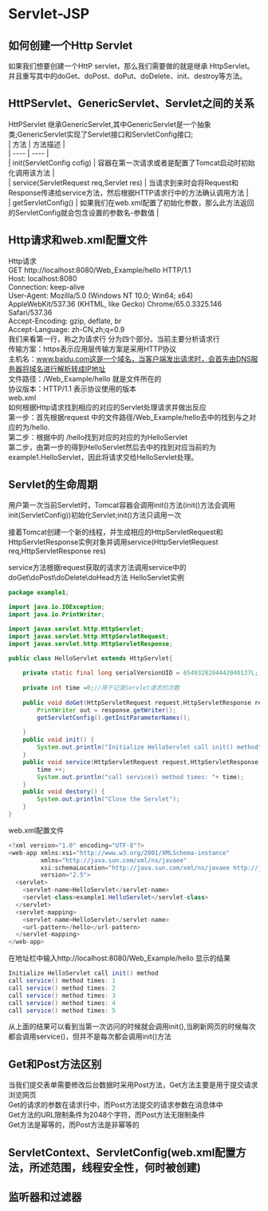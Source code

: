# Servlet-JSP

## 如何创建一个Http Servlet
如果我们想要创建一个HttP servlet，那么我们需要做的就是继承 HttpServlet。并且重写其中的doGet、doPost、doPut、doDelete、init、destroy等方法。
## HttPServlet、GenericServlet、Servlet之间的关系
HttPServlet 继承GenericServlet,其中GenericServlet是一个抽象类;GenericServlet实现了Servlet接口和ServletConfig接口;  
| 方法 | 方法描述 |  
| ---- | ---- |  
| init(ServletConfig cofig) | 容器在第一次请求或者是配置了Tomcat启动时初始化调用该方法 |  
| service(ServletRequest req,Servlet res) | 当请求到来时会将Request和Response传递给service方法，然后根据HTTP请求行中的方法确认调用方法 |  
| getServletConfig() | 如果我们在web.xml配置了初始化参数，那么此方法返回的ServletConfig就会包含设置的参数名-参数值 |  



## Http请求和web.xml配置文件
Http请求  
GET http://localhost:8080/Web_Example/hello HTTP/1.1  
Host: localhost:8080  
Connection: keep-alive  
User-Agent: Mozilla/5.0 (Windows NT 10.0; Win64; x64) AppleWebKit/537.36 (KHTML, like Gecko) Chrome/65.0.3325.146 Safari/537.36  
Accept-Encoding: gzip, deflate, br  
Accept-Language: zh-CN,zh;q=0.9  
我们来看第一行，称之为请求行 分为四个部分。当前主要分析请求行  
传输方案：https表示应用层传输方案是采用HTTP协议  
主机名：www.baidu.com这是一个域名，当客户端发出请求时，会首先由DNS服务器将域名进行解析转成IP地址    
文件路径：/Web_Example/hello 就是文件所在的  
协议版本：HTTP/1.1 表示协议使用的版本  
web.xml  
如何根据Http请求找到相应的对应的Servlet处理请求并做出反应  
第一步：首先根据request 中的文件路径/Web_Example/hello去<servlet-mapping>中的找到与之对应的<url-pattern>为/hello.  
第二步：根据<servlet-mapping>中的<url-pattern> /hello找到对应的对应的<servlet-name>为HelloServlet  
第二步，由第一步的得到<servlet-name>HelloServlet然后去<Servlet>中的找到对应当前<servlet-name>的<servlet-class>为example1.HelloServlet，因此将请求交给HelloServlet处理。  
  
## Servlet的生命周期
用户第一次当前Servlet时，Tomcat容器会调用init()方法(init()方法会调用init(ServletConfig))初始化Servlet;init()方法只调用一次

接着Tomcat创建一个新的线程，并生成相应的HttpServletRequest和HttpServletResponse实例对象并调用service(HttpServletRequest req,HttpServletResponse res)  

service方法根据request获取的请求方法调用service中的doGet\doPost\doDelete\doHead方法
HelloServlet实例
```Java
package example1;

import java.io.IOException;
import java.io.PrintWriter;

import javax.servlet.http.HttpServlet;
import javax.servlet.http.HttpServletRequest;
import javax.servlet.http.HttpServletResponse;

public class HelloServlet extends HttpServlet{
	
	private static final long serialVersionUID = 6549328204442040137L;
	
	private int time =0;//用于记录Servlet请求的次数
	
	public void doGet(HttpServletRequest request,HttpServletResponse response) throws IOException {
		PrintWriter out = response.getWriter();
		getServletConfig().getInitParameterNames();
		
	}
	public void init() {
		System.out.println("Initialize HelloServlet call init() method");
	}
	public void service(HttpServletRequest request,HttpServletResponse response) {
		time ++;
		System.out.println("call service() method times: "+ time);
	}
	public void destory() {
		System.out.println("Close the Servlet");
	}
}
```
web.xml配置文件
```Java
<?xml version="1.0" encoding="UTF-8"?>
<web-app xmlns:xsi="http://www.w3.org/2001/XMLSchema-instance" 
		 xmlns="http://java.sun.com/xml/ns/javaee" 
		 xsi:schemaLocation="http://java.sun.com/xml/ns/javaee http://java.sun.com/xml/ns/javaee/web-app_2_5.xsd" 
		 version="2.5">
  <servlet>
  	<servlet-name>HelloServlet</servlet-name>
  	<servlet-class>example1.HelloServlet</servlet-class>
  </servlet> 
  <servlet-mapping>
  	<servlet-name>HelloServlet</servlet-name>
  	<url-pattern>/hello</url-pattern>
  </servlet-mapping>
</web-app>
```
在地址栏中输入http://localhost:8080/Web_Example/hello
显示的结果
```Java
Initialize HelloServlet call init() method
call service() method times: 1
call service() method times: 2
call service() method times: 3
call service() method times: 4
call service() method times: 5
```
从上面的结果可以看到当第一次访问的时候就会调用init(),当刷新网页的时候每次都会调用service()，但并不是每次都会调用init()方法

## Get和Post方法区别
当我们提交表单需要修改后台数据时采用Post方法，Get方法主要是用于提交请求浏览网页  
Get的请求的参数在请求行中，而Post方法提交的请求参数在消息体中  
Get方法的URL限制条件为2048个字符，而Post方法无限制条件  
Get方法是幂等的，而Post方法是非幂等的  

## ServletContext、ServletConfig(web.xml配置方法，所述范围，线程安全性，何时被创建)

## 监听器和过滤器
